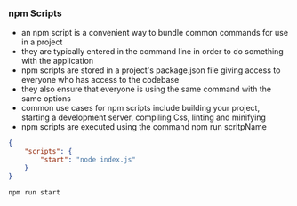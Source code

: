 ### npm Scripts
- an npm script is a convenient way to bundle common commands for use in a project
- they are typically entered in the command line in order to do something with the application
- npm scripts are stored in a project's package.json file giving access to everyone who has access to the codebase
- they also ensure that everyone is using the same command with the same options
- common use cases for npm scripts include building your project, starting a development server, compiling Css, linting and minifying
- npm scripts are executed using the command npm run scritpName
```json
{
    "scripts": {
        "start": "node index.js"
    }
}
```
```bash
npm run start
```